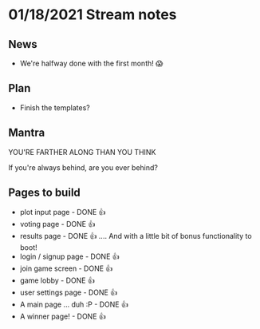 # 01/18/2021 Stream notes

## News

- We're halfway done with the first month! 😱

## Plan

- Finish the templates? 

## Mantra

YOU'RE FARTHER ALONG THAN YOU THINK

If you're always behind, are you ever behind?

## Pages to build


- plot input page - DONE 👍
- voting page - DONE 👍
- results page - DONE 👍 .... And with a little bit of bonus functionality to boot!
- login / signup page - DONE 👍
- join game screen - DONE 👍
- game lobby - DONE 👍
- user settings page - DONE 👍
- A main page ... duh :P - DONE 👍
- A winner page! - DONE 👍

